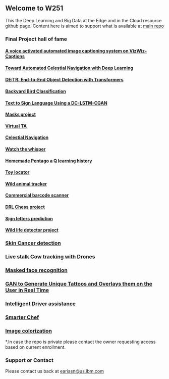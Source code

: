 ## Welcome to W251 

This the Deep Learning and Big Data at the Edge and in the Cloud resource github page. Content here is aimed to support what is available at [main repo](https://github.com/MIDS-scaling-up/v2)

### Final Project hall of fame

#### [A voice activated automated image captioning system on VizWiz-Captions](https://github.com/shwethacn/W251-Final-Project)

#### [Toward Automated Celestial Navigation with Deep Learning](https://github.com/travisrmetz/w251-project)

#### [DE⫶TR: End-to-End Object Detection with Transformers](https://github.com/sirakzg/detr)

#### [Backyard Bird Classification](https://github.com/wadeholmes-mids/w251_finalproject)

#### [Text to Sign Language Using a DC-LSTM-CGAN](https://github.com/RLashofRegas/speach-to-sign-language)

#### [Masks project](https://github.com/azamora2/W251/tree/master/FinalProject)

#### [Virtual TA](https://github.com/sunh0003/W251_FinalProject)

#### [Celestial Navigation](https://github.com/travisrmetz/w251-project)
 
#### [Watch the whisper](https://github.com/kasri-mids/w251-Final-Project)

#### [Homemade Pentago a Q learning history](https://github.com/jgaustad/w251_pentago)

#### [Toy locator](https://github.com/toylocator/toylocator/tree/w251_final)

#### [Wild animal tracker](https://github.com/eddie-a-salinas/WildTrackMobile)

#### [Commercial barcode scanner](https://github.com/ericlundy87/w251_project_barcode_scanner)

#### [DRL Chess project](https://github.com/pnarsina/w251_chess_objectid_n_rl)

#### [Sign letters prediction](https://github.com/dom-dillingham/w251-final-project)

#### [Wild life detector project](https://github.com/superli3/wildlife-ai-detector)

### [Skin Cancer detection](https://github.com/abajaj25/MNIST-Skin-Cancer-with-Jetson)

### [Live stalk Cow tracking with Drones](https://github.com/rjenez/w251-final-project-livestalk)

### [Masked face recognition](https://github.com/UC-Berkeley-I-School/masked-face-recognition)

### [GAN to Generate Unique Tattoos and Overlays them on the User in Real Time](https://github.com/bmontufar/w251finalproject)

### [Intelligent Driver assistance](https://www.ipylot.com/)

### [Smarter Chef](https://github.com/jmiller558/w251finalproject)

### [Image colorization](https://github.com/jdunns/w251_final_project)
 
*.In case the repo is private please contact the owner requesting access based on current enrollment.
### Support or Contact

Please contact us back at eariasn@us.ibm.com
